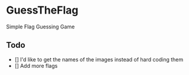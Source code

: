 # GuessTheFlag
Simple Flag Guessing Game

## Todo
 - [] I'd like to get the names of the images instead of hard coding them
 - [] Add more flags
 

